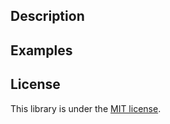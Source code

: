 ## Description ##



## Examples ##



## License ##

This library is under the [MIT license](https://github.com/neradp/SNPHandler/blob/master/LICENSE.txt).